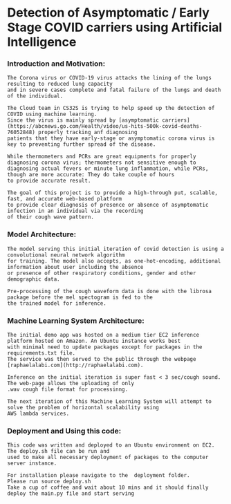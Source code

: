 # Detection of Asymptomatic / Early Stage COVID carriers using Artificial Intelligence

### Introduction and Motivation:
    The Corona virus or COVID-19 virus attacks the lining of the lungs resulting to reduced lung capacity
    and in severe cases complete and fatal failure of the lungs and death of the individual.
    
    The Cloud team in CS32S is trying to help speed up the detection of COVID using machine learning.
    Since the virus is mainly spread by [asymptomatic carriers] (https://abcnews.go.com/Health/video/us-hits-500k-covid-deaths-76052848) properly tracking anf diagnosing
    patients that they have early-stage or asymptomatic corona virus is key to preventing further spread of the disease.
    
    While thermometers and PCRs are great equipments for properly diagnosing corona virus; thermometers not sensitive enough to
    diagnosing actual fevers or minute lung inflammation, while PCRs, though are more accurate: They do take couple of hours
    to provide accurate result.
    
    The goal of this project is to provide a high-through put, scalable, fast, and accurate web-based platform
    to provide clear diagnosis of presence or absence of asymptomatic infection in an individual via the recording 
    of their cough wave pattern.
    

### Model Architecture:
    The model serving this initial iteration of covid detection is using a convolutional neural network algorithm
    for training. The model also accepts, as one-hot-encoding, additional information about user including the absence 
    or presence of other respiratory conditions, gender and other demographic data.
    
    Pre-processing of the cough waveform data is done with the librosa package before the mel spectogram is fed to the 
    the trained model for inference.


### Machine Learning System Architecture:
    The initial demo app was hosted on a medium tier EC2 inference platform hosted on Amazon. An Ubuntu instance works best
    with minimal need to update packages except for packages in the requirements.txt file.
    The service was then served to the public through the webpage [raphaelalabi.com](http://raphaelalabi.com).
    
    Inference on the initial iteration is super fast < 3 sec/cough sound. The web-page allows the uploading of only
    .wav cough file format for processinng.
    
    The next iteration of this Machine Learning System will attempt to solve the problem of horizontal scalability using 
    AWS lambda services.
    
    
### Deployment and Using this code:
    This code was written and deployed to an Ubuntu environment on EC2. The deploy.sh file can be run and 
    used to make all necessary deployment of packages to the computer server instance.
    
    For installation please navigate to the  deployment folder.
    Please run source deploy.sh
    Take a cup of coffee and wait about 10 mins and it should finally deploy the main.py file and start serving
    

    

